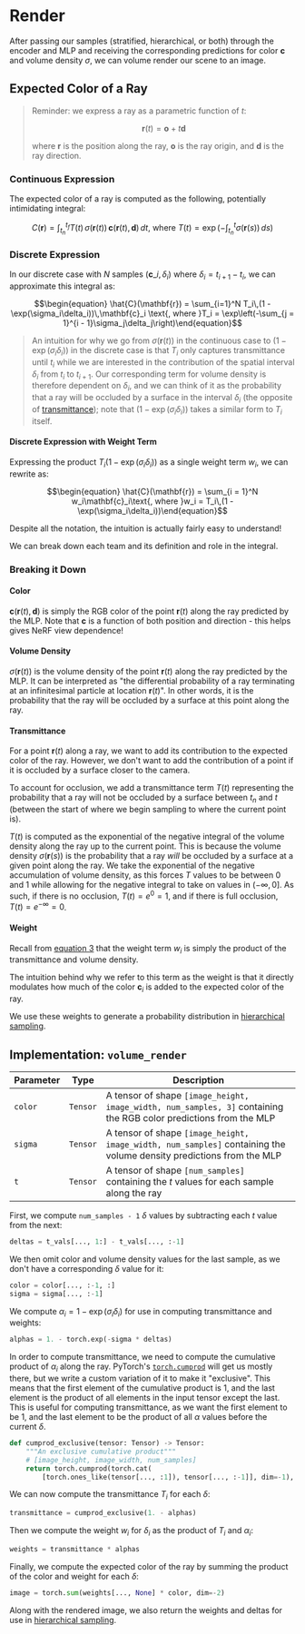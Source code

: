 # Render
After passing our samples (stratified, hierarchical, or both) through the encoder and MLP and receiving the corresponding predictions for color $\mathbf{c}$ and volume density $\sigma$, we can volume render our scene to an image.

## Expected Color of a Ray
> Reminder: we express a ray as a parametric function of $t$:
> ```math
>  \mathbf{r}(t) = \mathbf{o} + t\mathbf{d}
> ```
> where $\mathbf{r}$ is the position along the ray, $\mathbf{o}$ is the ray origin, and $\mathbf{d}$ is the ray direction.

### Continuous Expression
The expected color of a ray is computed as the following, potentially intimidating integral:
```math
\begin{equation} C(\mathbf{r}) = \int_{t_n}^{t_f} T(t)\,\sigma(\mathbf{r}(t))\,\mathbf{c}(\mathbf{r}(t), \mathbf{d})\, dt\text{, where }T(t) = \exp\left(-\int_{t_n}^t\sigma(\mathbf{r}(s))\,ds\right)\end{equation}
```

### Discrete Expression
In our discrete case with $N$ samples $(\mathbf{c}\_i, \delta_i)$ where $\delta_i = t_{i + 1} - t_i$, we can approximate this integral as:
```math
\begin{equation} \hat{C}(\mathbf{r}) = \sum_{i=1}^N T_i\,(1 - \exp(\sigma_i\delta_i))\,\mathbf{c}_i \text{, where }T_i = \exp\left(-\sum_{j = 1}^{i - 1}\sigma_j\delta_j\right)\end{equation}
```

> An intuition for why we go from $\sigma(\mathbf{r}(t))$ in the continuous case to $(1 - \exp(\sigma_i\delta_i))$ in the discrete case is that $T_i$ only captures transmittance until $t_i$ while we are interested in the contribution of the spatial interval $\delta_i$ from $t_i$ to $t_{i + 1}$. Our corresponding term for volume density is therefore dependent on $\delta_i$, and we can think of it as the probability that a ray will be occluded by a surface in the interval $\delta_i$ (the opposite of [transmittance](#transmittance)); note that $(1 - \exp(\sigma_i\delta_i))$ takes a similar form to $T_i$ itself.

#### Discrete Expression with Weight Term
Expressing the product $T_i(1 - \exp(\sigma_i\delta_i))$ as a single weight term $w_i$, we can rewrite as:
```math
\begin{equation} \hat{C}(\mathbf{r}) = \sum_{i = 1}^N w_i\mathbf{c}_i\text{, where }w_i = T_i\,(1 - \exp(\sigma_i\delta_i))\end{equation}
```

Despite all the notation, the intuition is actually fairly easy to understand!

We can break down each team and its definition and role in the integral.

### Breaking it Down
#### Color
$\mathbf{c}(\mathbf{r}(t), \mathbf{d})$ is simply the RGB color of the point $\mathbf{r}(t)$ along the ray predicted by the MLP. Note that $\mathbf{c}$ is a function of both position and direction - this helps gives NeRF view dependence!

#### Volume Density
$\sigma(\mathbf{r}(t))$ is the volume density of the point $\mathbf{r}(t)$ along the ray predicted by the MLP. It can be interpreted as "the differential probability of a ray terminating at an infinitesimal particle at location $\mathbf{r}(t)$". In other words, it is the probability that the ray will be occluded by a surface at this point along the ray.

#### Transmittance
For a point $\mathbf{r}(t)$ along a ray, we want to add its contribution to the expected color of the ray. However, we don't want to add the contribution of a point if it is occluded by a surface closer to the camera.

To account for occlusion, we add a transmittance term $T(t)$ representing the probability that a ray will not be occluded by a surface between $t_n$ and $t$ (between the start of where we begin sampling to where the current point is).

$T(t)$ is computed as the exponential of the negative integral of the volume density along the ray up to the current point. This is because the volume density $\sigma(\mathbf{r}(s))$ is the probability that a ray *will* be occluded by a surface at a given point along the ray. We take the exponential of the negative accumulation of volume density, as this forces $T$ values to be between 0 and 1 while allowing for the negative integral to take on values in $(-\infty, 0]$. As such, if there is no occlusion, $T(t) = e^{0} = 1$, and if there is full occlusion, $T(t) = e^{-\infty} = 0$.

#### Weight
Recall from [equation 3](#discrete-expression-with-weight-term) that the weight term $w_i$ is simply the product of the transmittance and volume density.

The intuition behind why we refer to this term as the weight is that it directly modulates how much of the color $\mathbf{c}_i$ is added to the expected color of the ray.

We use these weights to generate a probability distribution in [hierarchical sampling](../sample/README.md#hierarchical-sampling).

## Implementation: `volume_render`
| Parameter | Type | Description |
| --- | --- | --- |
| `color` | `Tensor` | A tensor of shape `[image_height, image_width, num_samples, 3]` containing the RGB color predictions from the MLP |
| `sigma` | `Tensor` | A tensor of shape `[image_height, image_width, num_samples]` containing the volume density predictions from the MLP |
| `t` | `Tensor` | A tensor of shape `[num_samples]` containing the $t$ values for each sample along the ray |

First, we compute `num_samples - 1` $\delta$ values by subtracting each $t$ value from the next:
```py
deltas = t_vals[..., 1:] - t_vals[..., :-1]
```

We then omit color and volume density values for the last sample, as we don't have a corresponding $\delta$ value for it:
```py
color = color[..., :-1, :]
sigma = sigma[..., :-1]
```

We compute $\alpha_i = 1 - \exp(\sigma_i\delta_i)$ for use in computing transmittance and weights:
```py
alphas = 1. - torch.exp(-sigma * deltas)
```

In order to compute transmittance, we need to compute the cumulative product of $\alpha_i$ along the ray. PyTorch's [`torch.cumprod`](https://pytorch.org/docs/stable/generated/torch.cumprod.html) will get us mostly there, but we write a custom variation of it to make it "exclusive". This means that the first element of the cumulative product is 1, and the last element is the product of all elements in the input tensor except the last. This is useful for computing transmittance, as we want the first element to be 1, and the last element to be the product of all $\alpha$ values before the current $\delta$.
```py
def cumprod_exclusive(tensor: Tensor) -> Tensor:
    """An exclusive cumulative product"""
    # [image_height, image_width, num_samples]
    return torch.cumprod(torch.cat(
        [torch.ones_like(tensor[..., :1]), tensor[..., :-1]], dim=-1), dim=-1)
```

We can now compute the transmittance $T_i$ for each $\delta$:
```py
transmittance = cumprod_exclusive(1. - alphas)
```

Then we compute the weight $w_i$ for $\delta_i$ as the product of $T_i$ and $\alpha_i$:
```py
weights = transmittance * alphas
```

Finally, we compute the expected color of the ray by summing the product of the color and weight for each $\delta$:
```py
image = torch.sum(weights[..., None] * color, dim=-2)
```

Along with the rendered image, we also return the weights and deltas for use in [hierarchical sampling](../sample/README.md#hierarchical-sampling).